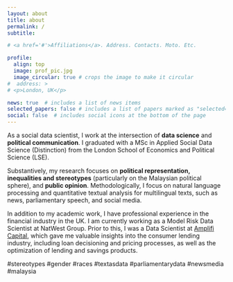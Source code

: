 ```yaml
---
layout: about
title: about
permalink: /
subtitle: 

# <a href='#'>Affiliations</a>. Address. Contacts. Moto. Etc.

profile:
  align: top
  image: prof_pic.jpg
  image_circular: true # crops the image to make it circular
#  address: > 
# <p>London, UK</p>

news: true  # includes a list of news items
selected_papers: false # includes a list of papers marked as "selected={true}"
social: false  # includes social icons at the bottom of the page
---
```


As a social data scientist, I work at the intersection of **data science** and **political communication**. I graduated with a MSc in Applied Social Data Science (Distinction) from the London School of Economics and Political Science (LSE). 

Substantively, my research focuses on **political representation, inequalities and stereotypes** (particularly on the Malaysian political sphere), and **public opinion**. Methodologically, I focus on natural language processing and quantitative textual analysis for multilingual texts, such as news, parliamentary speech, and social media. 

In addition to my academic work, I have professional experience in the financial industry in the UK. I am currently working as a Model Risk Data Scientist at NatWest Group. Prior to this, I was a Data Scientist at [Amplifi Capital](https://www.linkedin.com/company/amplifi-capital-u-k-ltd/), which gave me valuable insights into the consumer lending industry, including loan decisioning and pricing processes, as well as the optimization of lending and savings products.

\#stereotypes \#gender \#races \#textasdata \#parliamentarydata \#newsmedia \#malaysia

<!-- I am passionate about using data and computational methods to drive social good. -->
<!-- using representation learning in natural language processing. -->

<!-- 
Test write your biography here. Tell the world about yourself. Link to your favorite [subreddit](http://reddit.com). You can put a picture in, too. The code is already in, just name your picture `prof_pic.jpg` and put it in the `img/` folder.

Put your address / P.O. box / other info right below your picture. You can also disable any these elements by editing `profile` property of the YAML header of your `_pages/about.md`. Edit `_bibliography/papers.bib` and Jekyll will render your [publications page](/al-folio/publications/) automatically.

Link to your social media connections, too. This theme is set up to use [Font Awesome icons](http://fortawesome.github.io/Font-Awesome/) and [Academicons](https://jpswalsh.github.io/academicons/), like the ones below. Add your Facebook, Twitter, LinkedIn, Google Scholar, or just disable all of them. -->
